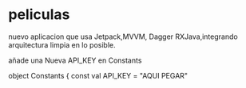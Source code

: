 # peliculas
nuevo
aplicacion que usa Jetpack,MVVM, Dagger RXJava,integrando arquitectura limpia en lo posible.


añade una Nueva API_KEY en Constants

object Constants {
  const val  API_KEY = "AQUI PEGAR"
